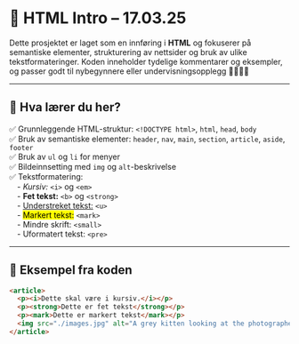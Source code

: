 # 📄 HTML Intro – 17.03.25

Dette prosjektet er laget som en innføring i **HTML** og fokuserer på semantiske elementer, strukturering av nettsider og bruk av ulike tekstformateringer. Koden inneholder tydelige kommentarer og eksempler, og passer godt til nybegynnere eller undervisningsopplegg 👩‍🏫👨‍💻

---

## 🧠 Hva lærer du her?

✅ Grunnleggende HTML-struktur: `<!DOCTYPE html>`, `html`, `head`, `body`  
✅ Bruk av semantiske elementer: `header`, `nav`, `main`, `section`, `article`, `aside`, `footer`  
✅ Bruk av `ul` og `li` for menyer  
✅ Bildeinnsetting med `img` og `alt`-beskrivelse  
✅ Tekstformatering:  
 - *Kursiv:* `<i>` og `<em>`  
 - **Fet tekst:** `<b>` og `<strong>`  
 - <u>Understreket tekst:</u> `<u>`  
 - <mark>Markert tekst:</mark> `<mark>`  
 - Mindre skrift: `<small>`  
 - Uformatert tekst: `<pre>`

---

## 📸 Eksempel fra koden

```html
<article>
  <p><i>Dette skal være i kursiv.</i></p>
  <p><strong>Dette er fet tekst</strong></p>
  <p><mark>Dette er markert tekst</mark></p>
  <img src="./images.jpg" alt="A grey kitten looking at the photographer." />
</article>
